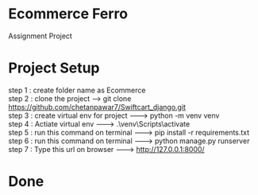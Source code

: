 # Ecommerce Ferro 
Assignment Project 

# Project Setup 
step 1 : create folder name as Ecommerce <br>
step 2 : clone the project --> git clone https://github.com/chetanpawar7/Swiftcart_django.git  <br>
step 3 : create virtual env for project ---> python -m venv venv  <br>
step 4 : Actiate virtual env ---> .\venv\Scripts\activate  <br>
step 5 : run this command on terminal ---> pip install -r requirements.txt <br>
step 6 : run this command on terminal ---> python manage.py runserver  <br>
step 7 : Type this url on browser ---> http://127.0.0.1:8000/ <br>


# Done
